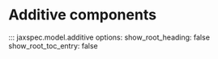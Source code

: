 # Additive components

::: jaxspec.model.additive
    options:
      show_root_heading: false
      show_root_toc_entry: false
